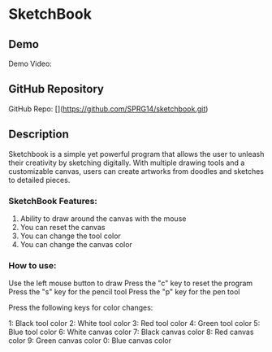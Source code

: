 # SketchBook

## Demo
Demo Video: <URL>

## GitHub Repository
GitHub Repo: [[<URL>](https://github.com/SPRG14/sketchbook.git)](https://github.com/SPRG14/sketchbook.git)

## Description
Sketchbook is a simple yet powerful program that allows the user to unleash their creativity by sketching digitally. With multiple drawing tools and a customizable canvas, users can create artworks from doodles and sketches to detailed pieces.

### SketchBook Features: 

1. Ability to draw around the canvas with the mouse
2. You can reset the canvas
3. You can change the tool color
4. You can change the canvas color

### How to use: 
Use the left mouse button to draw
Press the "c" key to reset the program
Press the "s" key for the pencil tool
Press the "p" key for the pen tool

Press the following keys for color changes:

1: Black tool color
2: White tool color
3: Red tool color
4: Green tool color
5: Blue tool color
6: White canvas color
7: Black canvas color
8: Red canvas color
9: Green canvas color
0: Blue canvas color
